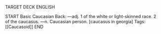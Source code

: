 TARGET DECK
ENGLISH

START
Basic
Caucasian
Back: —adj. 1 of the white or light-skinned race. 2 of the caucasus. —n. Caucasian person. [caucasus in georgia]
Tags: [[Caucasoid]]
END
